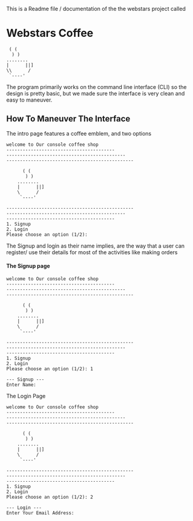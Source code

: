 This is a Readme file / documentation of the the webstars project called 

**<h1>Webstars Coffee</h1>**


     ( (  
      ) )  
    ........
    |      ||]
    \\      /
     `----' 


The program primarily works on the command line interface (CLI) so the design is pretty basic, but we made sure the interface is very clean and easy to maneuver.

## How To Maneuver The Interface
The intro page features a coffee emblem, and two options 

````
welcome to Our console coffee shop
----------------------------------------
--------------------------------------------
-----------------------------------------------

      ( (  
       ) )  
    ........
    |      ||]
    \      /
     `----' 

-----------------------------------------------
--------------------------------------------
----------------------------------------
1. Signup
2. Login
Please choose an option (1/2): 

````

The Signup and login as their name implies, are the way that a user can register/ use their details for most of the activities 
like making orders

#### The Signup page 
```
welcome to Our console coffee shop
----------------------------------------
--------------------------------------------
-----------------------------------------------

      ( (  
       ) )  
    ........
    |      ||]
    \      /
     `----' 

-----------------------------------------------
--------------------------------------------
----------------------------------------
1. Signup
2. Login
Please choose an option (1/2): 1

--- Signup ---
Enter Name: 

```

The Login Page 
```
welcome to Our console coffee shop
----------------------------------------
--------------------------------------------
-----------------------------------------------

      ( (  
       ) )  
    ........
    |      ||]
    \      /
     `----' 

-----------------------------------------------
--------------------------------------------
----------------------------------------
1. Signup
2. Login
Please choose an option (1/2): 2

--- Login ---
Enter Your Email Address: 




```
